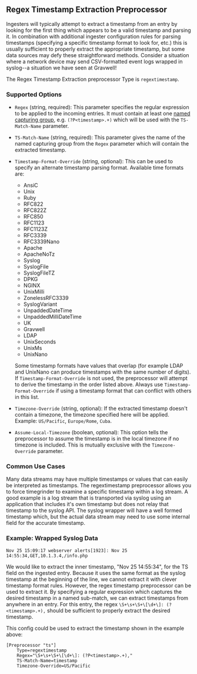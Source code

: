 ## Regex Timestamp Extraction Preprocessor

Ingesters will typically attempt to extract a timestamp from an entry by looking for the first thing which appears to be a valid timestamp and parsing it. In combination with additional ingester configuration rules for parsing timestamps (specifying a specific timestamp format to look for, etc.) this is usually sufficient to properly extract the appropriate timestamp, but some data sources may defy these straightforward methods. Consider a situation where a network device may send CSV-formatted event logs wrapped in syslog--a situation we have seen at Gravwell!

The Regex Timestamp Extraction preprocessor Type is `regextimestamp`.

### Supported Options

* `Regex` (string, required): This parameter specifies the regular expression to be applied to the incoming entries. It must contain at least one [named capturing group](https://www.regular-expressions.info/named.html), e.g. `(?P<timestamp>.+)` which will be used with the `TS-Match-Name` parameter.
* `TS-Match-Name` (string, required): This parameter gives the name of the named capturing group from the `Regex` parameter which will contain the extracted timestamp.
* `Timestamp-Format-Override` (string, optional): This can be used to specify an alternate timestamp parsing format. Available time formats are:
	- AnsiC
	- Unix
	- Ruby
	- RFC822
	- RFC822Z
	- RFC850
	- RFC1123
	- RFC1123Z
	- RFC3339
	- RFC3339Nano
	- Apache
	- ApacheNoTz
	- Syslog
	- SyslogFile
	- SyslogFileTZ
	- DPKG
	- NGINX
	- UnixMilli
	- ZonelessRFC3339
	- SyslogVariant
	- UnpaddedDateTime
	- UnpaddedMilliDateTime
	- UK
	- Gravwell
	- LDAP
	- UnixSeconds
	- UnixMs
	- UnixNano

	Some timestamp formats have values that overlap (for example LDAP and UnixNano can produce timestamps with the same number of digits). If `Timestamp-Format-Override` is not used, the preprocessor will attempt to derive the timestamp in the order listed above. Always use `Timestamp-Format-Override` if using a timestamp format that can conflict with others in this list.

* `Timezone-Override` (string, optional): If the extracted timestamp doesn't contain a timezone, the timezone specified here will be applied. Example: `US/Pacific`, `Europe/Rome`, `Cuba`.
* `Assume-Local-Timezone` (boolean, optional): This option tells the preprocessor to assume the timestamp is in the local timezone if no timezone is included. This is mutually exclusive with the `Timezone-Override` parameter.


### Common Use Cases

Many data streams may have multiple timestamps or values that can easily be interpreted as timestamps.  The regextimestamp preprocessor allows you to force timegrinder to examine a specific timestamp within a log stream.  A good example is a log stream that is transported via syslog using an application that includes it's own timestamp but does not relay that timestamp to the syslog API.  The syslog wrapper will have a well formed timestamp which, but the actual data stream may need to use some internal field for the accurate timestamp.

### Example: Wrapped Syslog Data

```
Nov 25 15:09:17 webserver alerts[1923]: Nov 25 14:55:34,GET,10.1.3.4,/info.php
```

We would like to extract the inner timestamp, "Nov 25 14:55:34", for the TS field on the ingested entry. Because it uses the same format as the syslog timestamp at the beginning of the line, we cannot extract it with clever timestamp format rules. However, the regex timestamp preprocessor can be used to extract it. By specifying a regular expression which captures the desired timestamp in a named sub-match, we can extract timestamps from anywhere in an entry. For this entry, the regex `\S+\s+\S+\[\d+\]: (?<timestamp>.+),` should be sufficient to properly extract the desired timestamp.

This config could be used to extract the timestamp shown in the example above:

```
[Preprocessor "ts"]
	Type=regextimestamp
	Regex="\S+\s+\S+\[\d+\]: (?P<timestamp>.+),"
	TS-Match-Name=timestamp
	Timezone-Override=US/Pacific
```
